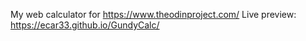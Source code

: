 My web calculator for https://www.theodinproject.com/
Live preview: https://ecar33.github.io/GundyCalc/
